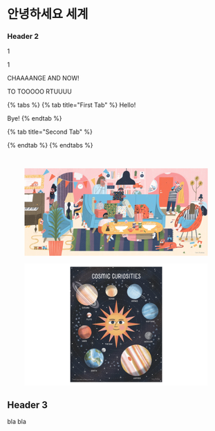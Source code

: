 # 안녕하세요 세계

### Header 2





1

1

CHAAAANGE AND NOW!



TO TOOOOO RTUUUU



{% tabs %}
{% tab title="First Tab" %}
Hello!

Bye!
{% endtab %}

{% tab title="Second Tab" %}

{% endtab %}
{% endtabs %}

<figure><img src="broken-reference" alt=""><figcaption></figcaption></figure>

<figure><img src=".gitbook/assets/Surprise+Surprise+v1_FINAL.jpeg" alt=""><figcaption></figcaption></figure>

<figure><img src=".gitbook/assets/Literati+1.jpeg" alt=""><figcaption></figcaption></figure>

## Header 3



bla bla
